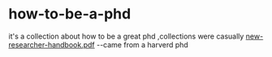 # how-to-be-a-phd
it's a collection about how to be a great phd ,collections were casually
[new-researcher-handbook.pdf](https://github.com/user-attachments/files/22079906/new-researcher-handbook.pdf)
--came from a harverd phd 
